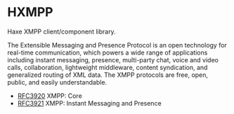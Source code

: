 
# HXMPP

Haxe XMPP client/component library.

The Extensible Messaging and Presence Protocol is an open technology for real-time communication, which powers a wide range of applications including instant messaging, presence, multi-party chat, voice and video calls, collaboration, lightweight middleware, content syndication, and generalized routing of XML data.
The XMPP protocols are free, open, public, and easily understandable.

* [RFC3920](http://tools.ietf.org/html/rfc3920) XMPP: Core
* [RFC3921](http://tools.ietf.org/html/rfc3921) XMPP: Instant Messaging and Presence
